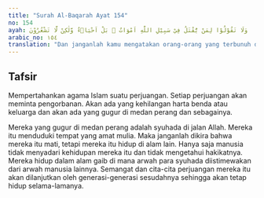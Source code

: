 ```yaml
---
title: "Surah Al-Baqarah Ayat 154"
no: 154
ayah: وَلَا تَقُوْلُوْا لِمَنْ يُّقْتَلُ فِيْ سَبِيْلِ اللّٰهِ اَمْوَاتٌ ۗ بَلْ اَحْيَاۤءٌ وَّلٰكِنْ لَّا تَشْعُرُوْنَ
arabic_no: ١٥٤
translation: "Dan janganlah kamu mengatakan orang-orang yang terbunuh di jalan Allah (mereka) telah mati. Sebenarnya (mereka) hidup, tetapi kamu tidak menyadarinya."
---
```


## Tafsir

Mempertahankan agama Islam suatu perjuangan. Setiap perjuangan akan meminta pengorbanan. Akan ada yang kehilangan harta benda atau keluarga dan akan ada yang gugur di medan perang dan sebagainya.

Mereka yang gugur di medan perang adalah syuhada di jalan Allah. Mereka itu menduduki tempat yang amat mulia. Maka janganlah dikira bahwa mereka itu mati, tetapi mereka itu hidup di alam lain. Hanya saja manusia tidak menyadari kehidupan mereka itu dan tidak mengetahui hakikatnya. Mereka hidup dalam alam gaib di mana arwah para syuhada diistimewakan dari arwah manusia lainnya. Semangat dan cita-cita perjuangan mereka itu akan dilanjutkan oleh generasi-generasi sesudahnya sehingga akan tetap hidup selama-lamanya.